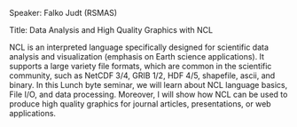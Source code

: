 Speaker: Falko Judt (RSMAS)

Title: Data Analysis and High Quality Graphics with NCL

NCL is an interpreted language specifically designed for scientific data 
analysis and visualization (emphasis on Earth science applications). It 
supports a large variety file formats, which are common in the 
scientific community, such as NetCDF 3/4, GRIB 1/2, HDF 4/5, shapefile, 
ascii, and binary. In this Lunch byte seminar, we will learn about NCL 
language basics, File I/O, and data processing. Moreover, I will show 
how NCL can be used to produce high quality graphics for journal 
articles, presentations, or web applications.
